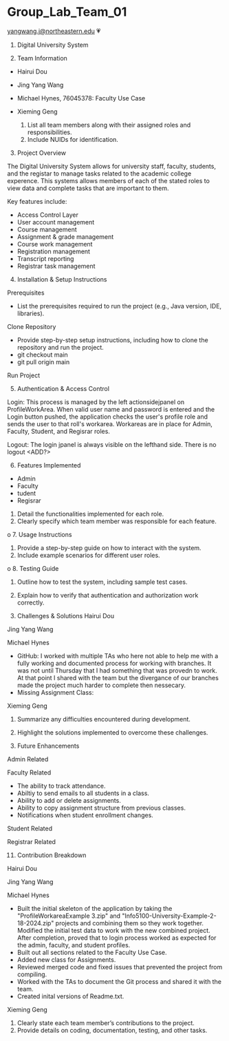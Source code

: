 # Group_Lab_Team_01
yangwang.j@northeastern.edu 💗

1. Digital University System


2. Team Information
- Hairui Dou
- Jing Yang Wang
- Michael Hynes, 76045378: Faculty Use Case
- Xieming Geng

  1. List all team members along with their assigned roles and responsibilities.
  2. Include NUIDs for identification.


3. Project Overview

The Digital University System allows for university staff, faculty, students, and the registar to manage tasks related to the academic college experence.  This systems allows members of each of the stated roles to view data and complete tasks that are important to them.

Key features include:
- Access Control Layer
- User account management
- Course management
- Assignment & grade management
- Course work management
- Registration management
- Transcript reporting
- Registrar task management


4. Installation & Setup Instructions

Prerequisites
- List the prerequisites required to run the project (e.g., Java version, IDE, libraries).
  
Clone Repository
- Provide step-by-step setup instructions, including how to clone the repository and
  run the project.
- git checkout main
- git pull origin main
  
Run Project


5. Authentication & Access Control

Login: This process is managed by the left actionsidejpanel on ProfileWorkArea.  When valid user name and password is entered and the Login button pushed, the application checks the user's profile role and sends the user to that roll's workarea. Workareas are in place for Admin, Faculty, Student, and Regisrar roles.

Logout: The login jpanel is always visible on the lefthand side.  There is no logout <ADD?>

6. Features Implemented
- Admin
- Faculty
- tudent
- Regisrar

1. Detail the functionalities implemented for each role.
2. Clearly specify which team member was responsible for each feature.


o 7. Usage Instructions
1. Provide a step-by-step guide on how to interact with the system.
2. Include example scenarios for different user roles.


o 8. Testing Guide
1. Outline how to test the system, including sample test cases.
2. Explain how to verify that authentication and authorization work correctly.


9. Challenges & Solutions
Hairui Dou

Jing Yang Wang

Michael Hynes
- GitHub: I worked with multiple TAs who here not able to help me with a fully working and documented process for working with branches.  It was not until Thursday that I had something that was provedn to work.  At that point I shared with the team but the divergance of our branches made the project much harder to complete then nessecary.
- Missing Assignment Class: 

Xieming Geng

1. Summarize any difficulties encountered during development.
2. Highlight the solutions implemented to overcome these challenges.


10. Future Enhancements

Admin Related

Faculty Related
  - The ability to track attendance.
  - Abiltiy to send emails to all students in a class.
  - Ability to add or delete assignments.
  - Ability to copy assignment structure from previous classes.
  - Notifications when student enrollment changes.

Student Related

Registrar Related


11. Contribution Breakdown

Hairui Dou

Jing Yang Wang

Michael Hynes
  - Built the initial skeleton of the application by taking the "ProfileWorkareaExample 3.zip" and "Info5100-University-Example-2-18-2024.zip" projects and combining them so they work together.  Modified the initial test data to work with the new combined project.  After completion, proved that to login process worked as expected for the admin, faculty, and student profiles.
  - Built out all sections related to the Faculty Use Case.
  - Added new class for Assignments.
  - Reviewed merged code and fixed issues that prevented the project from compiling.
  - Worked with the TAs to document the Git process and shared it with the team.
  - Created inital versions of Readme.txt.

Xieming Geng

1. Clearly state each team member’s contributions to the project.
2. Provide details on coding, documentation, testing, and other tasks.


